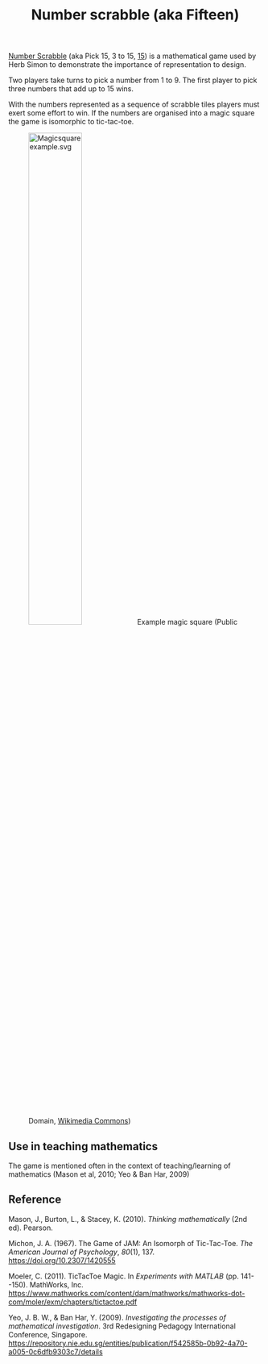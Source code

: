 ﻿---
backlinks:
- title: Representations
  url: /sense/Representations/representations.html
- title: Transparent representation
  url: /sense/Representations/transparent-representation.html
- title: Number Scrabble - web implementation
  url: /sense/CASA/number-scrabble-web.html
- title: 'MATH081C Unit 1, Lesson 1: 2024'
  url: /sense/Teaching/Implementation/2024/MAT081C/mat081c-2024-u1l1.html
- title: CSER Maths in Schools - Practices and pedagogies
  url: /sense/Teaching/Mathematics/cser-mooc/cser-practices-and-pedagogies.html
tags:
- representations
- design
- mathematics
- teaching-mathematics
title: Number scrabble (aka Fifteen)
type: note
---
[Number Scrabble](https://en.wikipedia.org/wiki/Number_Scrabble) (aka Pick 15, 3 to 15, [15](https://nrich.maths.org/1223)) is a mathematical game used by Herb Simon to demonstrate the importance of representation to design. 

Two players take turns to pick a number from 1 to 9. The first player to pick three numbers that add up to 15 wins.


With the numbers represented as a sequence of scrabble tiles players must exert some effort to win. If the numbers are organised into a magic square the game is isomorphic to tic-tac-toe.

<figure>
<a href="https://commons.wikimedia.org/wiki/File:Magicsquareexample.svg#/media/File:Magicsquareexample.svg"><img src="https://upload.wikimedia.org/wikipedia/commons/thumb/e/e4/Magicsquareexample.svg/1200px-Magicsquareexample.svg.png" style="width:50%" alt="Magicsquareexample.svg"></a>
<caption>Example magic square (Public Domain, <a href="https://commons.wikimedia.org/w/index.php?curid=1019701">Wikimedia Commons</a>)</caption>
</figure>

## Use in teaching mathematics

The game is mentioned often in the context of teaching/learning of mathematics (Mason et al, 2010; Yeo & Ban Har, 2009)

## Reference 

Mason, J., Burton, L., & Stacey, K. (2010). *Thinking mathematically* (2nd ed). Pearson.

Michon, J. A. (1967). The Game of JAM: An Isomorph of Tic-Tac-Toe. *The American Journal of Psychology*, *80*(1), 137. <https://doi.org/10.2307/1420555>

Moeler, C. (2011). TicTacToe Magic. In *Experiments with MATLAB* (pp. 141--150). MathWorks, Inc. <https://www.mathworks.com/content/dam/mathworks/mathworks-dot-com/moler/exm/chapters/tictactoe.pdf>

Yeo, J. B. W., & Ban Har, Y. (2009). *Investigating the processes of mathematical investigation*. 3rd Redesigning Pedagogy International Conference, Singapore. <https://repository.nie.edu.sg/entities/publication/f542585b-0b92-4a70-a005-0c6dfb9303c7/details>